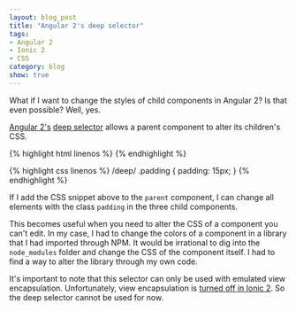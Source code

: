 ```yaml
---
layout: blog_post
title: "Angular 2's deep selector"
tags: 
- Angular 2
- Ionic 2
- CSS
category: blog
show: true
---
```


What if I want to change the styles of child components in Angular 2?
Is that even possible?
Well, yes. 

<p>
<a href="https://angular.io/">Angular 2's</a> 
<a href="https://angular.io/docs/ts/latest/guide/component-styles.html">deep selector</a> 
allows a parent component to alter its children's CSS. 
</p>

{% highlight html linenos %}
<parent>
	<child></child>
	<child2></child2>
	<child3></child3>
</parent>
{% endhighlight %}

{% highlight css linenos %}
/deep/ .padding {
	padding: 15px;
}
{% endhighlight %}

<p>
If I add the CSS snippet above to the <code>parent</code> component, 
I can change all elements with the class 
<code>padding</code> in the three child components.
</p>

<p>
This becomes useful when you need to alter the CSS of a component you can't edit. 
In my case, I had to change the colors of a component in a library that I had imported through NPM.
It would be irrational to dig into the <code>node_modules</code> folder and change the CSS of the component itself. 
I had to find a way to alter the library through my own code. 
</p>
  
<p>
It's important to note that this selector can only be used with emulated view encapsulation. 
Unfortunately, view encapsulation is 
<a href="https://github.com/driftyco/ionic/issues/7206">turned off in Ionic 2</a>.
So the deep selector cannot be used for now. 
</p>
 
